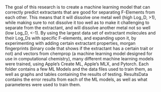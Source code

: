 The goal of this research is to create a machine learning model that can correctly predict extractants that are good for separating F-Elements from each other. This means that it will dissolve one metal well (high Log_D, >1), while making sure to not dissolve it too well as to make it challenging to separate from the extractant, and will dissolve another metal not so well (low Log_D, <-1). By using the largest data set of extractant molecules and their Log_Ds with specific F-elements, and expanding upon it, by experimenting with adding certain extractant properties, morgan fingerprints (binary code that shows if the extractant has a certain trait or not) and vectors from chemprop (a machine learning model designed for use in computational chemistry), many different machine learning models were trained, using Apple’s Create ML, Apple’s MLX, and Pytorch. 
Each folder contains a few ML Models and the data files used to train them, as well as graphs and tables containing the results of testing.
ResultsData contains the error results from each of the ML models, as well as what parameteres were used to train them.
